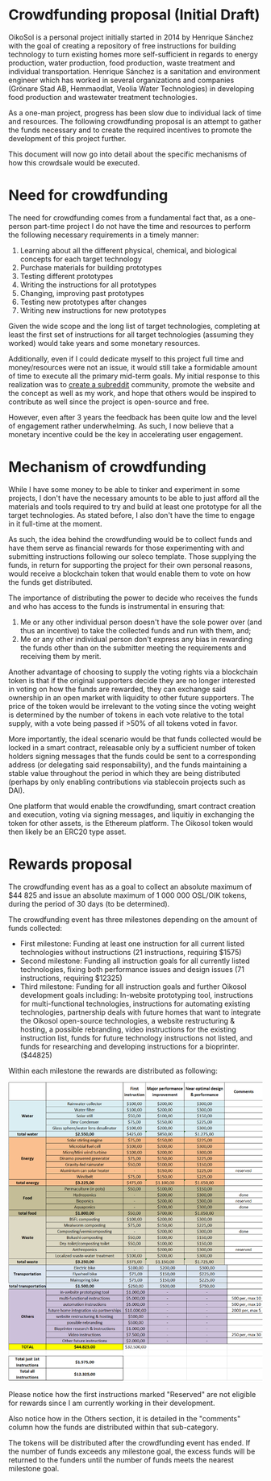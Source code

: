 # Crowdfunding proposal (Initial Draft)

OikoSol is a personal project initially started in 2014 by Henrique Sánchez with the goal of creating a repository of free instructions for building technology to turn existing homes more self-sufficient in regards to energy production, water production, food production, waste treatment and individual transportation. Henrique Sánchez is a sanitation and environment engineer which has worked in several organizations and companies (Grönare Stad AB, Hemmaodlat, Veolia Water Technologies) in developing food production and wastewater treatment technologies.

As a one-man project, progress has been slow due to individual lack of time and resources. The following crowdfunding proposal is an attempt to gather the funds necessary and to create the required incentives to promote the development of this project further.

This document will now go into detail about the specific mechanisms of how this crowdsale would be executed.

# Need for crowdfunding

The need for crowdfunding comes from a fundamental fact that, as a one-person part-time project I do not have the time and resources to perform the following necessary requirements in a timely manner:

1) Learning about all the different physical, chemical, and biological concepts for each target technology
2) Purchase materials for building prototypes
2) Testing different prototypes
3) Writing the instructions for all prototypes
4) Changing, improving past prototypes
5) Testing new prototypes after changes
6) Writing new instructions for new prototypes

Given the wide scope and the long list of target technologies, completing at least the first set of instructions for all target technologies (assuming they worked) would take years and some monetary resources.

Additionally, even if I could dedicate myself to this project full time and money/resources were not an issue, it would still take a formidable amount of time to execute all the primary mid-term goals. My initial response to this realization was to [create a subreddit](https://www.reddit.com/r/OikoSol/) community, promote the website and the concept as well as my work, and hope that others would be inspired to contribute as well since the project is open-source and free.

However, even after 3 years the feedback has been quite low and the level of engagement rather underwhelming. As such, I now believe that a monetary incentive could be the key in accelerating user engagement.

# Mechanism of crowdfunding

While I have some money to be able to tinker and experiment in some projects, I don't have the necessary amounts to be able to just afford all the materials and tools required to try and build at least one prototype for all the target technologies. As stated before, I also don't have the time to engage in it full-time at the moment.

As such, the idea behind the crowdfunding would be to collect funds and have them serve as financial rewards for those experimenting with and submitting instructions following our soleco template. Those supplying the funds, in return for supporting the project for their own personal reasons, would receive a blockchain token that would enable them to vote on how the funds get distributed.

The importance of distributing the power to decide who receives the funds and who has access to the funds is instrumental in ensuring that:

1) Me or any other individual person doesn't have the sole power over (and thus an incentive) to take the collected funds and run with them, and;
2) Me or any other individual person don't express any bias in rewarding the funds other than on the submitter meeting the requirements and receiving them by merit.

Another advantage of choosing to supply the voting rights via a blockchain token is that if the original supporters decide they are no longer interested in voting on how the funds are rewarded, they can exchange said ownership in an open market with liquidity to other future supporters. The price of the token would be irrelevant to the voting since the voting weight is determined by the number of tokens in each vote relative to the total supply, with a vote being passed if >50% of all tokens voted in favor.

More importantly, the ideal scenario would be that funds collected would be locked in a smart contract, releasable only by a sufficient number of token holders signing messages that the funds could be sent to a corresponding address (or delegating said responsability), and the funds maintaining a stable value throughout the period in which they are being distributed (perhaps by only enabling contributions via stablecoin projects such as DAI).

One platform that would enable the crowdfunding, smart contract creation and execution, voting via signing messages, and liquitiy in exchanging the token for other assets, is the Ethereum platform. The Oikosol token would then likely be an ERC20 type asset.

# Rewards proposal

The crowdfunding event has as a goal to collect an absolute maximum of $44 825 and issue an absolute maximum of 1 000 000 OSL/OIK tokens, during the period of 30 days (to be determined).

The crowdfunding event has three milestones depending on the amount of funds collected: 

* First milestone: Funding at least one instruction for all current listed technologies without instructions (21 instructions, requiring $1575)
* Second milestone: Funding all instruction goals for all currently listed technologies, fixing both performance issues and design issues (71 instructions, requiring $12325)
* Third milestone: Funding for all instruction goals and further Oikosol development goals including: In-website prototyping tool, instructions for multi-functional technologies, instructions for automating existing technologies, partnership deals with future homes that want to integrate the Oikosol open-source technologies, a website restructuring & hosting, a possible rebranding, video instructions for the existing instruction list, funds for future technology instructions not listed, and funds for researching and developing instructions for a bioprinter. ($44825)

Within each milestone the rewards are distributed as following:

![alt text](https://github.com/OikoSol/Media/blob/master/oikosol_crowdfunding_budget_proposal.png)

Please notice how the first instructions marked "Reserved" are not eligible for rewards since I am currently working in their development.

Also notice how in the Others section, it is detailed in the "comments" column how the funds are distributed within that sub-category.

The tokens will be distributed after the crowdfunding event has ended. If the number of funds exceeds any milestone goal, the excess funds will be returned to the funders until the number of funds meets the nearest milestone goal. 

